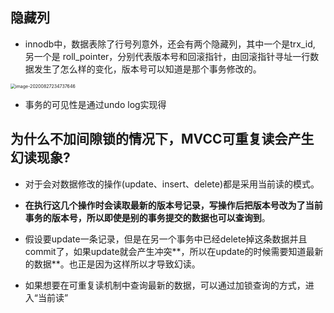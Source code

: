 ## 隐藏列

- innodb中，数据表除了行号列意外，还会有两个隐藏列，其中一个是trx_id, 另一个是 roll_pointer，分别代表版本号和回滚指针，由回滚指针寻址一行数据发生了怎么样的变化，版本号可以知道是那个事务修改的。

<img src="C:\Users\wangkai3\AppData\Roaming\Typora\typora-user-images\image-20200827234737646.png" alt="image-20200827234737646" style="zoom: 50%;" />

- 事务的可见性是通过undo log实现得



## 为什么不加间隙锁的情况下，MVCC可重复读会产生幻读现象?

- 对于会对数据修改的操作(update、insert、delete)都是采用当前读的模式。
- **在执行这几个操作时会读取最新的版本号记录，写操作后把版本号改为了当前事务的版本号，所以即使是别的事务提交的数据也可以查询到**。
- 假设要update一条记录，但是在另一个事务中已经delete掉这条数据并且commit了，如果update就会产生冲突**，所以在update的时候需要知道最新的数据**。也正是因为这样所以才导致幻读。

- 如果想要在可重复读机制中查询最新的数据，可以通过加锁查询的方式，进入“当前读”